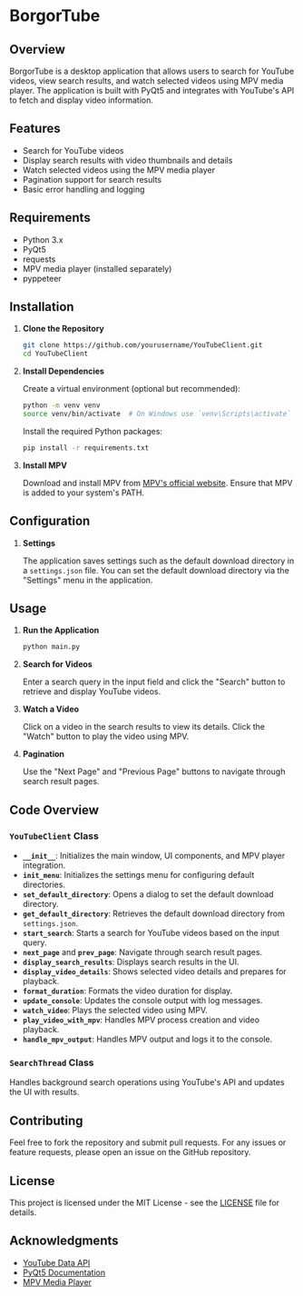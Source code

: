 # BorgorTube

## Overview

BorgorTube is a desktop application that allows users to search for YouTube videos, view search results, and watch selected videos using MPV media player. The application is built with PyQt5 and integrates with YouTube's API to fetch and display video information.

## Features

- Search for YouTube videos
- Display search results with video thumbnails and details
- Watch selected videos using the MPV media player
- Pagination support for search results
- Basic error handling and logging

## Requirements

- Python 3.x
- PyQt5
- requests
- MPV media player (installed separately)
- pyppeteer
## Installation

1. **Clone the Repository**

   ```bash
   git clone https://github.com/yourusername/YouTubeClient.git
   cd YouTubeClient
   ```

2. **Install Dependencies**

   Create a virtual environment (optional but recommended):

   ```bash
   python -m venv venv
   source venv/bin/activate  # On Windows use `venv\Scripts\activate`
   ```

   Install the required Python packages:

   ```bash
   pip install -r requirements.txt
   ```

3. **Install MPV**

   Download and install MPV from [MPV's official website](https://mpv.io/). Ensure that MPV is added to your system's PATH.

## Configuration

1. **Settings**

   The application saves settings such as the default download directory in a `settings.json` file. You can set the default download directory via the "Settings" menu in the application.

## Usage

1. **Run the Application**

   ```bash
   python main.py
   ```

2. **Search for Videos**

   Enter a search query in the input field and click the "Search" button to retrieve and display YouTube videos.

3. **Watch a Video**

   Click on a video in the search results to view its details. Click the "Watch" button to play the video using MPV.

4. **Pagination**

   Use the "Next Page" and "Previous Page" buttons to navigate through search result pages.

## Code Overview

### `YouTubeClient` Class

- **`__init__`**: Initializes the main window, UI components, and MPV player integration.
- **`init_menu`**: Initializes the settings menu for configuring default directories.
- **`set_default_directory`**: Opens a dialog to set the default download directory.
- **`get_default_directory`**: Retrieves the default download directory from `settings.json`.
- **`start_search`**: Starts a search for YouTube videos based on the input query.
- **`next_page`** and **`prev_page`**: Navigate through search result pages.
- **`display_search_results`**: Displays search results in the UI.
- **`display_video_details`**: Shows selected video details and prepares for playback.
- **`format_duration`**: Formats the video duration for display.
- **`update_console`**: Updates the console output with log messages.
- **`watch_video`**: Plays the selected video using MPV.
- **`play_video_with_mpv`**: Handles MPV process creation and video playback.
- **`handle_mpv_output`**: Handles MPV output and logs it to the console.

### `SearchThread` Class

Handles background search operations using YouTube's API and updates the UI with results.

## Contributing

Feel free to fork the repository and submit pull requests. For any issues or feature requests, please open an issue on the GitHub repository.

## License

This project is licensed under the MIT License - see the [LICENSE](LICENSE) file for details.

## Acknowledgments

- [YouTube Data API](https://developers.google.com/youtube/v3)
- [PyQt5 Documentation](https://www.riverbankcomputing.com/software/pyqt/intro)
- [MPV Media Player](https://mpv.io/)
